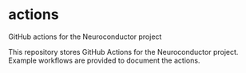# actions
GitHub actions for the Neuroconductor project

This repository stores GitHub Actions for the Neuroconductor project. Example workflows are provided to document the actions.
